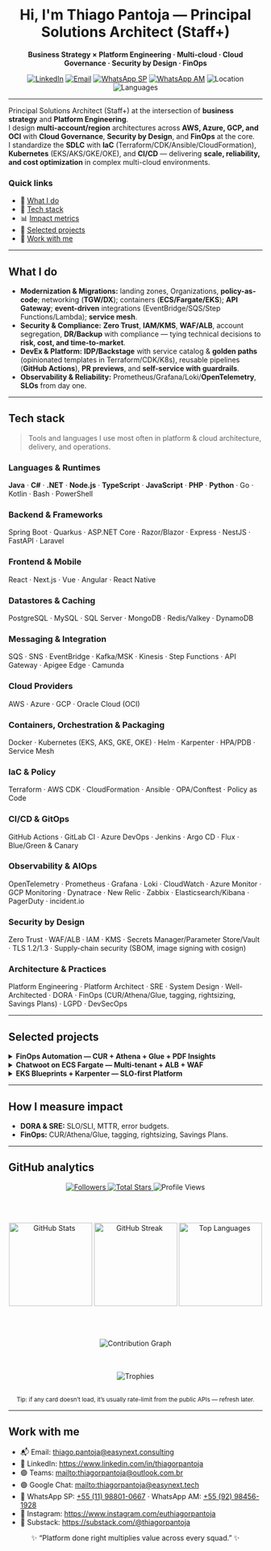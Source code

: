 <!-- Profile README for github.com/thiagorpantoja | Clean version (no code snippets) -->

<h1 align="center">Hi, I'm Thiago Pantoja — Principal Solutions Architect (Staff+)</h1>

<p align="center">
  <b>Business Strategy × Platform Engineering · Multi-cloud · Cloud Governance · Security by Design · FinOps</b>
</p>

<p align="center">
  <a href="https://www.linkedin.com/in/thiagorpantoja"><img alt="LinkedIn" src="https://img.shields.io/badge/LinkedIn-Connect-blue?logo=linkedin"></a>
  <a href="mailto:thiago.pantoja@easynext.consulting"><img alt="Email" src="https://img.shields.io/badge/Email-thiago.pantoja%40easynext.consulting-informational?logo=minutemailer"></a>
  <a href="https://wa.me/5511988010667"><img alt="WhatsApp SP" src="https://img.shields.io/badge/WhatsApp-(11)%2098801--0667-25D366?logo=whatsapp&labelColor=202020"></a>
  <a href="https://wa.me/5592984561928"><img alt="WhatsApp AM" src="https://img.shields.io/badge/WhatsApp-(92)%2098456--1928-25D366?logo=whatsapp&labelColor=202020"></a>
  <img alt="Location" src="https://img.shields.io/badge/Manaus,%20BR-UTC−03-9cf?logo=google-maps">
  <img alt="Languages" src="https://img.shields.io/badge/EN%20%7C%20PT--BR%20%7C%20ES-orange">
</p>

---

Principal Solutions Architect (Staff+) at the intersection of <b>business strategy</b> and <b>Platform Engineering</b>.<br/>
I design <b>multi-account/region</b> architectures across <b>AWS, Azure, GCP, and OCI</b> with <b>Cloud Governance</b>, <b>Security by Design</b>, and <b>FinOps</b> at the core.<br/>
I standardize the <b>SDLC</b> with <b>IaC</b> (Terraform/CDK/Ansible/CloudFormation), <b>Kubernetes</b> (EKS/AKS/GKE/OKE), and <b>CI/CD</b> — delivering <b>scale, reliability, and cost optimization</b> in complex multi-cloud environments.

### Quick links
- 🧭 <a href="#what-i-do">What I do</a>
- 🧰 <a href="#tech-stack">Tech stack</a>
- 📊 <a href="#how-i-measure-impact">Impact metrics</a>
- 🚀 <a href="#selected-projects">Selected projects</a>
- 🤝 <a href="#work-with-me">Work with me</a>

---

## What I do
- <b>Modernization & Migrations:</b> landing zones, Organizations, <b>policy-as-code</b>; networking (<b>TGW/DX</b>); containers (<b>ECS/Fargate/EKS</b>); <b>API Gateway</b>; <b>event-driven</b> integrations (EventBridge/SQS/Step Functions/Lambda); <b>service mesh</b>.<br/>
- <b>Security & Compliance:</b> <b>Zero Trust</b>, <b>IAM/KMS</b>, <b>WAF/ALB</b>, account segregation, <b>DR/Backup</b> with compliance — tying technical decisions to <b>risk, cost, and time-to-market</b>.<br/>
- <b>DevEx & Platform:</b> <b>IDP/Backstage</b> with service catalog & <b>golden paths</b> (opinionated templates in Terraform/CDK/K8s), reusable pipelines (<b>GitHub Actions</b>), <b>PR previews</b>, and <b>self-service with guardrails</b>.<br/>
- <b>Observability & Reliability:</b> Prometheus/Grafana/Loki/<b>OpenTelemetry</b>, <b>SLOs</b> from day one.

---

## Tech stack

> Tools and languages I use most often in platform & cloud architecture, delivery, and operations.

### Languages & Runtimes
<b>Java</b> · <b>C#</b> · <b>.NET</b> · <b>Node.js</b> · <b>TypeScript</b> · <b>JavaScript</b> · <b>PHP</b> · <b>Python</b> · Go · Kotlin · Bash · PowerShell

### Backend & Frameworks
Spring Boot · Quarkus · ASP.NET Core · Razor/Blazor · Express · NestJS · FastAPI · Laravel

### Frontend & Mobile
React · Next.js · Vue · Angular · React Native

### Datastores & Caching
PostgreSQL · MySQL · SQL Server · MongoDB · Redis/Valkey · DynamoDB

### Messaging & Integration
SQS · SNS · EventBridge · Kafka/MSK · Kinesis · Step Functions · API Gateway · Apigee Edge · Camunda

### Cloud Providers
AWS · Azure · GCP · Oracle Cloud (OCI)

### Containers, Orchestration & Packaging
Docker · Kubernetes (EKS, AKS, GKE, OKE) · Helm · Karpenter · HPA/PDB · Service Mesh

### IaC & Policy
Terraform · AWS CDK · CloudFormation · Ansible · OPA/Conftest · Policy as Code

### CI/CD & GitOps
GitHub Actions · GitLab CI · Azure DevOps · Jenkins · Argo CD · Flux · Blue/Green & Canary

### Observability & AIOps
OpenTelemetry · Prometheus · Grafana · Loki · CloudWatch · Azure Monitor · GCP Monitoring · Dynatrace · New Relic · Zabbix · Elasticsearch/Kibana · PagerDuty · incident.io

### Security by Design
Zero Trust · WAF/ALB · IAM · KMS · Secrets Manager/Parameter Store/Vault · TLS 1.2/1.3 · Supply-chain security (SBOM, image signing with cosign)

### Architecture & Practices
Platform Engineering · Platform Architect · SRE · System Design · Well-Architected · DORA · FinOps (CUR/Athena/Glue, tagging, rightsizing, Savings Plans) · LGPD · DevSecOps

---

## Selected projects

<details>
  <summary><b>FinOps Automation — CUR + Athena + Glue + PDF Insights</b></summary>
  <br/>
  Automated cost ingestion (CUR), ETL with Glue, Athena queries, scheduled reports with serverless functions, and PDF/HTML insights for stakeholders.<br/>
  <b>Highlights:</b> cost allocation by tag/account, rightsizing suggestions, Savings Plans/RIs coverage, monthly deltas and KPIs.<br/><br/>
  🔗 Repo: <a href="https://github.com/thiagorpantoja/finops-automation">thiagorpantoja/finops-automation</a>
</details>

<details>
  <summary><b>Chatwoot on ECS Fargate — Multi-tenant + ALB + WAF</b></summary>
  <br/>
  Production-grade deployment on ECS Fargate with RDS/Redis, ALB rules per host, WAF, TLS 1.2/1.3, and IaC modules.<br/>
  <b>Highlights:</b> blue/green ready, autoscaling policies, least-privilege IAM, KMS, and observability pack.<br/><br/>
  🔗 Repo: <a href="https://github.com/thiagorpantoja/chatwoot-ecs">thiagorpantoja/chatwoot-ecs</a>
</details>

<details>
  <summary><b>EKS Blueprints + Karpenter — SLO-first Platform</b></summary>
  <br/>
  EKS with Karpenter, OTel, Prometheus, Grafana, Loki, and Golden Paths templates for app teams.<br/>
  <b>Highlights:</b> IDP/Backstage onboarding, PR env previews, guardrails, SLOs from day one.<br/><br/>
  🔗 Repo: <a href="https://github.com/thiagorpantoja/eks-blueprints-slo">thiagorpantoja/eks-blueprints-slo</a>
</details>

---

## How I measure impact
- <b>DORA & SRE:</b> SLO/SLI, MTTR, error budgets.<br/>
- <b>FinOps:</b> CUR/Athena/Glue, tagging, rightsizing, Savings Plans.

---

## GitHub analytics

<div align="center">

  <!-- Badges rápidos -->
  <a href="https://github.com/thiagorpantoja?tab=followers">
    <img alt="Followers" src="https://img.shields.io/github/followers/thiagorpantoja?label=Followers&style=social">
  </a>
  <a href="https://github.com/thiagorpantoja?tab=stars">
    <img alt="Total Stars" src="https://img.shields.io/github/stars/thiagorpantoja?affiliations=OWNER%2CCOLLABORATOR&style=social">
  </a>
  <img alt="Profile Views" src="https://komarev.com/ghpvc/?username=thiagorpantoja&style=flat&color=blue">

  <br/><br/>

  <!-- Stats card (dark/light automático) -->
  <picture>
    <source media="(prefers-color-scheme: dark)" srcset="https://github-readme-stats.vercel.app/api?username=thiagorpantoja&show_icons=true&include_all_commits=true&count_private=true&hide_border=true&theme=tokyonight">
    <img height="165" alt="GitHub Stats" src="https://github-readme-stats.vercel.app/api?username=thiagorpantoja&show_icons=true&include_all_commits=true&count_private=true&hide_border=true">
  </picture>

  <!-- Streak (sequência de contribuições) -->
  <picture>
    <source media="(prefers-color-scheme: dark)" srcset="https://streak-stats.demolab.com?user=thiagorpantoja&mode=weekly&hide_border=true&theme=tokyonight">
    <img height="165" alt="GitHub Streak" src="https://streak-stats.demolab.com?user=thiagorpantoja&mode=weekly&hide_border=true">
  </picture>

  <!-- Top languages -->
  <picture>
    <source media="(prefers-color-scheme: dark)" srcset="https://github-readme-stats.vercel.app/api/top-langs/?username=thiagorpantoja&layout=compact&langs_count=10&hide_border=true&theme=tokyonight">
    <img height="165" alt="Top Languages" src="https://github-readme-stats.vercel.app/api/top-langs/?username=thiagorpantoja&layout=compact&langs_count=10&hide_border=true">
  </picture>

  <br/><br/>

  <!-- Activity graph -->
  <picture>
    <source media="(prefers-color-scheme: dark)" srcset="https://github-readme-activity-graph.vercel.app/graph?username=thiagorpantoja&hide_border=true&theme=github-compact">
    <img alt="Contribution Graph" src="https://github-readme-activity-graph.vercel.app/graph?username=thiagorpantoja&hide_border=true">
  </picture>

  <!-- Troféus (opcional, visual) -->
  <br/><br/>
  <img alt="Trophies" src="https://github-profile-trophy.vercel.app/?username=thiagorpantoja&theme=flat&no-frame=true&row=1&margin-w=10&margin-h=10">

  <br/>
  <sub>Tip: if any card doesn’t load, it’s usually rate-limit from the public APIs — refresh later.</sub>
</div>


---

## Work with me
- 📬 Email: <thiago.pantoja@easynext.consulting><br/>
- 💼 LinkedIn: <https://www.linkedin.com/in/thiagorpantoja><br/>
- 🟣 Teams: <mailto:thiagorpantoja@outlook.com.br><br/>
- 🟢 Google Chat: <mailto:thiagorpantoja@easynext.tech><br/>
- 📱 WhatsApp SP: <a href="https://wa.me/5511988010667">+55 (11) 98801-0667</a> · WhatsApp AM: <a href="https://wa.me/5592984561928">+55 (92) 98456-1928</a><br/>
- 🧵 Instagram: <https://www.instagram.com/euthiagorpantoja><br/>
- 📰 Substack: <https://substack.com/@thiagorpantoja>

<p align="center">✨ “Platform done right multiplies value across every squad.” ✨</p>
